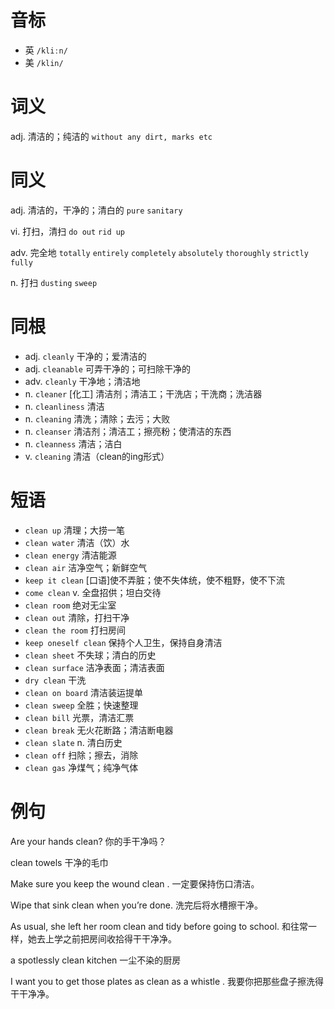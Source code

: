 # 音标

- 英 `/kliːn/`
- 美 `/klin/`

# 词义

adj. 清洁的；纯洁的
`without any dirt, marks etc`

# 同义

adj. 清洁的，干净的；清白的
`pure` `sanitary`

vi. 打扫，清扫
`do out` `rid up`

adv. 完全地
`totally` `entirely` `completely` `absolutely` `thoroughly` `strictly` `fully`

n. 打扫
`dusting` `sweep`

# 同根

- adj. `cleanly` 干净的；爱清洁的
- adj. `cleanable` 可弄干净的；可扫除干净的
- adv. `cleanly` 干净地；清洁地
- n. `cleaner` [化工] 清洁剂；清洁工；干洗店；干洗商；洗洁器
- n. `cleanliness` 清洁
- n. `cleaning` 清洗；清除；去污；大败
- n. `cleanser` 清洁剂；清洁工；擦亮粉；使清洁的东西
- n. `cleanness` 清洁；洁白
- v. `cleaning` 清洁（clean的ing形式）

# 短语

- `clean up` 清理；大捞一笔
- `clean water` 清洁（饮）水
- `clean energy` 清洁能源
- `clean air` 洁净空气；新鲜空气
- `keep it clean` [口语]使不弄脏；使不失体统，使不粗野，使不下流
- `come clean` v. 全盘招供；坦白交待
- `clean room` 绝对无尘室
- `clean out` 清除，打扫干净
- `clean the room` 打扫房间
- `keep oneself clean` 保持个人卫生，保持自身清洁
- `clean sheet` 不失球；清白的历史
- `clean surface` 洁净表面；清洁表面
- `dry clean` 干洗
- `clean on board` 清洁装运提单
- `clean sweep` 全胜；快速整理
- `clean bill` 光票，清洁汇票
- `clean break` 无火花断路；清洁断电器
- `clean slate` n. 清白历史
- `clean off` 扫除；擦去，消除
- `clean gas` 净煤气；纯净气体

# 例句

Are your hands clean?
你的手干净吗？

clean towels
干净的毛巾

Make sure you keep the wound clean .
一定要保持伤口清洁。

Wipe that sink clean when you’re done.
洗完后将水槽擦干净。

As usual, she left her room clean and tidy before going to school.
和往常一样，她去上学之前把房间收拾得干干净净。

a spotlessly clean kitchen
一尘不染的厨房

I want you to get those plates as clean as a whistle .
我要你把那些盘子擦洗得干干净净。


